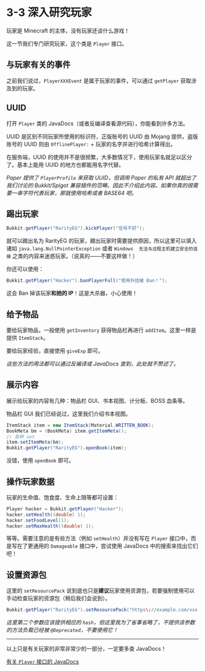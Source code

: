 # 3-3 深入研究玩家

玩家是 Minecraft 的主体，没有玩家还谈什么游戏！

这一节我们专门研究玩家，这个类是 `Player` 接口。

## 与玩家有关的事件

之前我们说过，`PlayerXXXEvent` 是属于玩家的事件，可以通过 `getPlayer` 获取涉及到的玩家。

## UUID

打开 `Player` 类的 JavaDocs（或者反编译查看源代码），你能看到许多方法。

UUID 是区别不同玩家所使用的标识符，正版账号的 UUID 由 Mojang 提供，盗版账号的 UUID 则由 `OfflinePlayer:` + 玩家的名字并进行哈希计算得出。

在服务端，UUID 的使用并不是很频繁，大多数情况下，使用玩家名就足以区分了。基本上能用 UUID 的地方也都能用名字代替。

*Paper 提供了  `PlayerProfile` 来获取 UUID，但调用 Paper 的私有 API 就超出了我们讨论的 Bukkit/Spigot 兼容插件的范畴。因此不介绍此内容。如果你真的很需要一串字符代表玩家，那就使用哈希或者 BASE64 吧。*

## 踢出玩家

```java
Bukkit.getPlayer("RarityEG").kickPlayer("信号不好");
```

就可以踢出名为 RarityEG 的玩家，踢出玩家时需要提供原因，所以这里可以填入诸如 `java.lang.NullPointerException` 或者 `Windows  无法与远程主机建立安全的连接` 之类的内容来迷惑玩家。（说真的——不要这样做！）

你还可以使用：

```java
Bukkit.getPlayer("Hacker").banPlayerFull("使用外挂被 Ban！");
```

这会 Ban 掉该玩家**和她的 IP**！这是大杀器，小心使用！

## 给予物品

要给玩家物品，一般使用 `getInventory` 获得物品栏再进行 `addItem`。这里一样是提供 `ItemStack`。

要给玩家经验，直接使用 `giveExp` 即可。

*这些方法的用法都可以通过反编译或 JavaDocs 查到，此处就不赘述了。*

## 展示内容

展示给玩家的内容有几种：物品栏 GUI、书本视图、计分板、BOSS 血条等。

物品栏 GUI 我们已经说过，这里我们介绍书本视图。

```java
ItemStack item = new ItemStack(Material.WRITTEN_BOOK);
BookMeta bm = (BookMeta) item.getItemMeta();
// 各种 set
item.setItemMeta(bm);
Bukkit.getPlayer("RarityEG").openBook(item);
```

没错，使用 `openBook` 即可。

## 操作玩家数据

玩家的生命值、饱食度、生命上限等都可设置：

```java
Player hacker = Bukkit.getPlayer("Hacker");
hacker.setHealth((double) 1);
hacker.setFoodLevel(1);
hacker.setMaxHealth((double) 1);
```

等等。需要注意的是有些方法（例如 `setHealth`）并没有写在 `Player` 接口中，而是写在了更通用的 `Damageable` 接口中，尝试使用 JavaDocs 中的搜索来找出它们吧！

## 设置资源包

这里的 `setResourcePack` 说到底也只是**建议**玩家使用资源包，若要强制使用可以手动检查玩家的资源包（稍后我们会说到）。

```java
Bukkit.getPlayer("RarityEG").setResourcePack("https\://example.com/xxx.zip");
```

*这里第二个参数应该提供相应的 `hash`，但这里我为了省事省略了，不提供该参数的方法负载已经被 `@Deprecated`，不要使用它！*

---

以上只是有关玩家的非常非常少的一部分，一定要多查 JavaDocs！

[有关 `Player` 接口的 JavaDocs](https://papermc.io/javadocs/paper/1.16/org/bukkit/entity/Player.html)